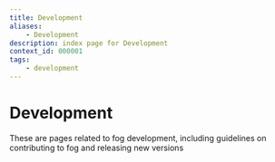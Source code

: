 ```yaml
---
title: Development
aliases:
    - Development
description: index page for Development
context_id: 000001
tags:
    - development
---
```


# Development

These are pages related to fog development, including guidelines on contributing to fog and releasing new versions

